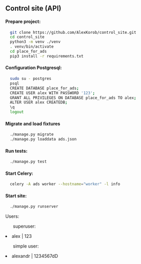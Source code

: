## Control site (API)

#### Prepare project:

```bash
  git clone https://github.com/AlexKorob/control_site.git
  cd control_site
  python3 -m venv ./venv
  . venv/bin/activate
  cd place_for_ads
  pip3 install -r requirements.txt
```

#### Configuration Postgresql:

```bash
  sudo su - postgres
  psql
  CREATE DATABASE place_for_ads;
  CREATE USER alex WITH PASSWORD '123';
  GRANT ALL PRIVILEGES ON DATABASE place_for_ads TO alex;
  ALTER USER alex CREATEDB;
  \q
  logout
```

#### Migrate and load fixtures

```bash
  ./manage.py migrate
  ./manage.py loaddata ads.json
```

#### Run tests:

```bash
  ./manage.py test
```

#### Start Celery:

```bash
  celery -A ads worker --hostname="worker" -l info
```

#### Start site:

```bash
  ./manage.py runserver
```

<p >Users:</p>
<ul>superuser:</ul>
    <li>alex | 123</li>
<ul>simple user:</ul>
    <li>alexandr | 1234567dD</li>

